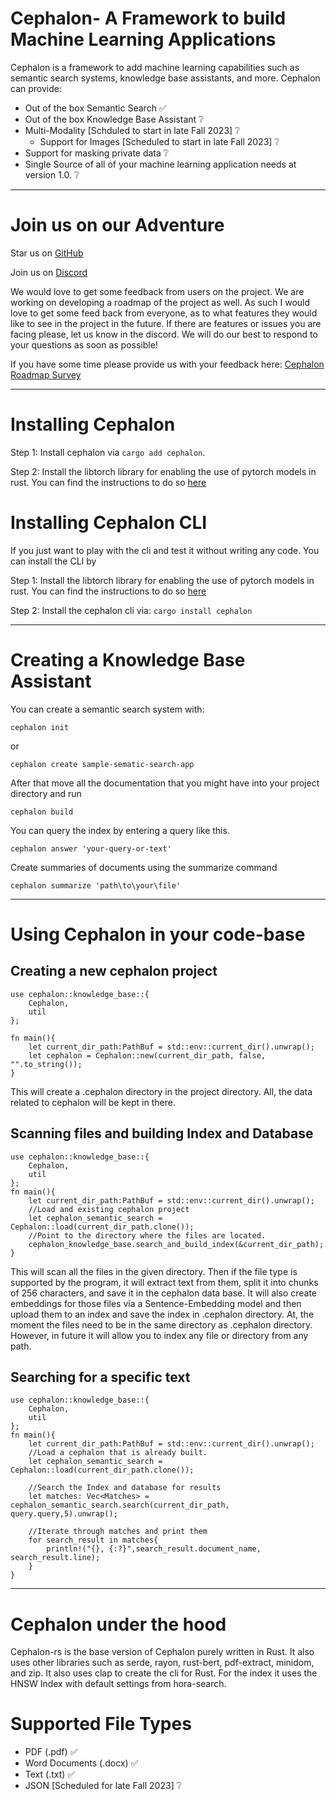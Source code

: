 # Cephalon- A Framework to build Machine Learning Applications
Cephalon is a framework to add machine learning capabilities such as semantic search systems, knowledge base assistants, and more. 
Cephalon can provide:
* Out of the box Semantic Search ✅
* Out of the box Knowledge Base Assistant ❔
* Multi-Modality [Schduled to start in late Fall 2023] ❔
    * Support for Images [Scheduled to start in late Fall 2023] ❔
* Support for masking private data ❔
* Single Source of all of your machine learning application needs at version 1.0. ❔

------
# Join us on our Adventure

Star us on [GitHub](https://github.com/Maruti-io/cephalon-rs)

Join us on [Discord](https://discord.gg/zYQdB3x9)

We would love to get some feedback from users on the project. We are working on developing a roadmap of the project as well. As such I would love to get some feed back from everyone, as to what features they would like to see in the project in the future. If there are features or issues you are facing please, let us know in the discord. We will do our best to respond to your questions as soon as possible! 

If you have some time please provide us with your feedback here: [Cephalon Roadmap Survey](https://forms.office.com/r/keAs3nK7kt)

------
# Installing Cephalon

Step 1: Install cephalon via ```cargo add cephalon```. 

Step 2: Install the libtorch library for enabling the use of pytorch models in rust. You can find the instructions to do so [here](https://github.com/LaurentMazare/tch-rs/blob/main/README.md)

# Installing Cephalon CLI

If you just want to play with the cli and test it without writing any code. You can install the CLI by

Step 1: Install the libtorch library for enabling the use of pytorch models in rust. You can find the instructions to do so [here](https://github.com/LaurentMazare/tch-rs/blob/main/README.md)

Step 2: Install the cephalon cli via: ```cargo install cephalon``` 

------
# Creating a Knowledge Base Assistant 

You can create a semantic search system with: 
```
cephalon init
```
or
```
cephalon create sample-sematic-search-app
```
After that move all the documentation that you might have into your project directory and run 
```
cephalon build
```

You can query the index by entering a query like this. 

```
cephalon answer 'your-query-or-text'
```

Create summaries of documents using the summarize command
```
cephalon summarize 'path\to\your\file'
```

------
# Using Cephalon in your code-base

## Creating a new cephalon project
```
use cephalon::knowledge_base::{
    Cephalon,
    util
};

fn main(){
    let current_dir_path:PathBuf = std::env::current_dir().unwrap();
    let cephalon = Cephalon::new(current_dir_path, false, "".to_string());
}
```
This will create  a .cephalon directory in the project directory. All, the data related to cephalon will be kept in there. 

## Scanning files and building Index and Database

```
use cephalon::knowledge_base::{
    Cephalon,
    util
};
fn main(){
    let current_dir_path:PathBuf = std::env::current_dir().unwrap();
    //Load and existing cephalon project
    let cephalon_semantic_search = Cephalon::load(current_dir_path.clone());
    //Point to the directory where the files are located. 
    cephalon_knowledge_base.search_and_build_index(&current_dir_path);
}
```
This will scan all the files in the given directory. Then if the file type is supported by the program, it will extract text from them, split it into chunks of 256 characters, and save it in the cephalon data base. It will also create embeddings for those files via a Sentence-Embedding model and then upload them to an index and save the index in .cephalon directory. At, the moment the files need to be in the same directory as .cephalon directory. However, in future it will allow you to index any file or directory from any path. 

## Searching for a specific text

```
use cephalon::knowledge_base::{
    Cephalon,
    util
};
fn main(){
    let current_dir_path:PathBuf = std::env::current_dir().unwrap();
    //Load a cephalon that is already built.
    let cephalon_semantic_search = Cephalon::load(current_dir_path.clone());

    //Search the Index and database for results
    let matches: Vec<Matches> = cephalon_semantic_search.search(current_dir_path, query.query,5).unwrap();

    //Iterate through matches and print them
    for search_result in matches{
        println!("{}, {:?}",search_result.document_name, search_result.line);
    }
}
```

------
# Cephalon under the hood

Cephalon-rs is the base version of Cephalon purely written in Rust. It also uses other libraries such as serde, rayon, rust-bert, pdf-extract, minidom, and zip. It also uses clap to create the cli for Rust. For the index it uses the HNSW Index with default settings from hora-search.  

# Supported File Types

* PDF (.pdf) ✅
* Word Documents (.docx) ✅
* Text (.txt) ✅
* JSON [Scheduled for late Fall 2023] ❔


